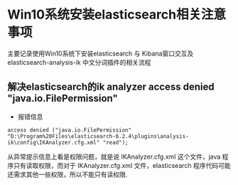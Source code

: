 # Win10系统安装elasticsearch相关注意事项

主要记录使用Win10系统下安装elasticsearch 与 Kibana窗口交互及elasticsearch-analysis-ik 中文分词插件的相关流程

## 解决elasticsearch的ik analyzer access denied "java.io.FilePermission"

- 报错信息

`
access denied ("java.io.FilePermission" "D:\Program%20Files\elasticsearch-6.2.4\plugins\analysis-ik\config\IKAnalyzer.cfg.xml" "read");
`

从异常提示信息上看是权限问题，就是说 IKAnalyzer.cfg.xml 这个文件，java 程序只有读取权限，而对于 IKAnalyzer.cfg.xml 文件，elasticsearch 程序代码可能还需求其他一些权限，所以不能只有读权限.